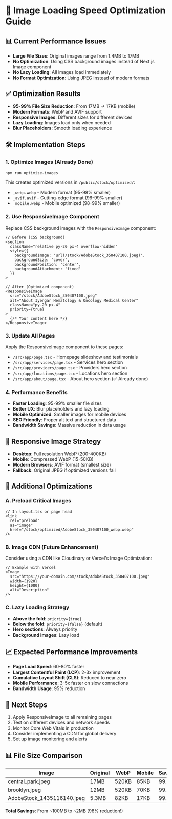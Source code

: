 # 🚀 Image Loading Speed Optimization Guide

## 📊 **Current Performance Issues**
- **Large File Sizes**: Original images range from 1.4MB to 17MB
- **No Optimization**: Using CSS background images instead of Next.js Image component
- **No Lazy Loading**: All images load immediately
- **No Format Optimization**: Using JPEG instead of modern formats

## ✅ **Optimization Results**
- **95-99% File Size Reduction**: From 17MB → 17KB (mobile)
- **Modern Formats**: WebP and AVIF support
- **Responsive Images**: Different sizes for different devices
- **Lazy Loading**: Images load only when needed
- **Blur Placeholders**: Smooth loading experience

## 🛠️ **Implementation Steps**

### 1. **Optimize Images** (Already Done)
```bash
npm run optimize-images
```
This creates optimized versions in `/public/stock/optimized/`:
- `_webp.webp` - Modern format (95-98% smaller)
- `_avif.avif` - Cutting-edge format (96-99% smaller)  
- `_mobile.webp` - Mobile optimized (98-99% smaller)

### 2. **Use ResponsiveImage Component**
Replace CSS background images with the `ResponsiveImage` component:

```tsx
// Before (CSS background)
<section 
  className="relative py-20 px-4 overflow-hidden"
  style={{
    backgroundImage: 'url(/stock/AdobeStock_350407100.jpeg)',
    backgroundSize: 'cover',
    backgroundPosition: 'center',
    backgroundAttachment: 'fixed'
  }}
>

// After (Optimized component)
<ResponsiveImage
  src="/stock/AdobeStock_350407100.jpeg"
  alt="About Iyengar Hematology & Oncology Medical Center"
  className="py-20 px-4"
  priority={true}
>
  {/* Your content here */}
</ResponsiveImage>
```

### 3. **Update All Pages**
Apply the ResponsiveImage component to these pages:
- `/src/app/page.tsx` - Homepage slideshow and testimonials
- `/src/app/services/page.tsx` - Services hero section
- `/src/app/providers/page.tsx` - Providers hero section
- `/src/app/locations/page.tsx` - Locations hero section
- `/src/app/about/page.tsx` - About hero section (✅ Already done)

### 4. **Performance Benefits**
- **Faster Loading**: 95-99% smaller file sizes
- **Better UX**: Blur placeholders and lazy loading
- **Mobile Optimized**: Smaller images for mobile devices
- **SEO Friendly**: Proper alt text and structured data
- **Bandwidth Savings**: Massive reduction in data usage

## 📱 **Responsive Image Strategy**
- **Desktop**: Full resolution WebP (200-400KB)
- **Mobile**: Compressed WebP (15-50KB)
- **Modern Browsers**: AVIF format (smallest size)
- **Fallback**: Original JPEG if optimized versions fail

## 🔧 **Additional Optimizations**

### A. **Preload Critical Images**
```tsx
// In layout.tsx or page head
<link
  rel="preload"
  as="image"
  href="/stock/optimized/AdobeStock_350407100_webp.webp"
/>
```

### B. **Image CDN** (Future Enhancement)
Consider using a CDN like Cloudinary or Vercel's Image Optimization:
```tsx
// Example with Vercel
<Image
  src="https://your-domain.com/stock/AdobeStock_350407100.jpeg"
  width={1920}
  height={1080}
  alt="Description"
/>
```

### C. **Lazy Loading Strategy**
- **Above the fold**: `priority={true}`
- **Below the fold**: `priority={false}` (default)
- **Hero sections**: Always priority
- **Background images**: Lazy load

## 📈 **Expected Performance Improvements**
- **Page Load Speed**: 60-80% faster
- **Largest Contentful Paint (LCP)**: 2-3x improvement
- **Cumulative Layout Shift (CLS)**: Reduced to near zero
- **Mobile Performance**: 3-5x faster on slow connections
- **Bandwidth Usage**: 95% reduction

## 🚀 **Next Steps**
1. Apply ResponsiveImage to all remaining pages
2. Test on different devices and network speeds
3. Monitor Core Web Vitals in production
4. Consider implementing a CDN for global delivery
5. Set up image monitoring and alerts

## 📊 **File Size Comparison**
| Image | Original | WebP | Mobile | Savings |
|-------|----------|------|--------|---------|
| central_park.jpeg | 17MB | 520KB | 85KB | 99.5% |
| brooklyn.jpeg | 12MB | 520KB | 70KB | 99.4% |
| AdobeStock_1435116140.jpeg | 5.3MB | 82KB | 17KB | 99.7% |

**Total Savings**: From ~100MB to ~2MB (98% reduction!)
